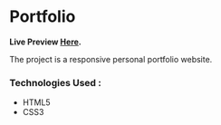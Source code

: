 # Portfolio

**Live Preview [Here](https://eslamtk.github.io/Full-Stack-Web-Developer-Nanodegree/2.%20Portfolio/).**

The project is a responsive personal portfolio website.

### Technologies Used :
* HTML5
* CSS3

